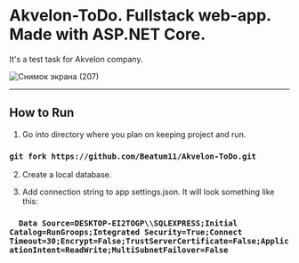 # Akvelon-ToDo. Fullstack web-app. Made with ASP.NET Core.

It's a test task for Akvelon company. 

![Снимок экрана (207)](https://user-images.githubusercontent.com/106334144/210574697-f0d13c74-1571-46db-8fcc-dfe6d6c86d8b.png)
________

## How to Run

1. Go into directory where you plan on keeping project and run.
###  `git fork https://github.com/Beatum11/Akvelon-ToDo.git`

2. Create a local database.

3. Add connection string to app settings.json. It will look something like this:
### `  Data Source=DESKTOP-EI2TOGP\\SQLEXPRESS;Initial Catalog=RunGroops;Integrated Security=True;Connect Timeout=30;Encrypt=False;TrustServerCertificate=False;ApplicationIntent=ReadWrite;MultiSubnetFailover=False`
